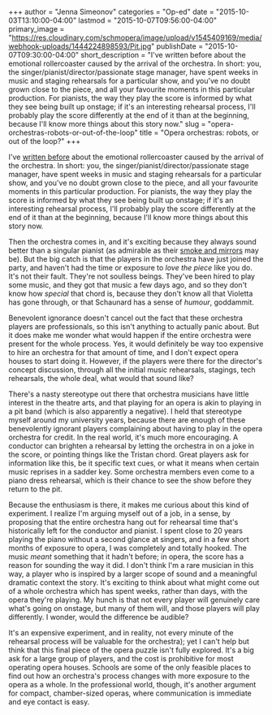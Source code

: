 +++
author = "Jenna Simeonov"
categories = "Op-ed"
date = "2015-10-03T13:10:00-04:00"
lastmod = "2015-10-07T09:56:00-04:00"
primary_image = "https://res.cloudinary.com/schmopera/image/upload/v1545409169/media/webhook-uploads/1444224898593/Pit.jpg"
publishDate = "2015-10-07T09:30:00-04:00"
short_description = "I&#039;ve written before about the emotional rollercoaster caused by the arrival of the orchestra. In short: you, the singer/pianist/director/passionate stage manager, have spent weeks in music and staging rehearsals for a particular show, and you&#039;ve no doubt grown close to the piece, and all your favourite moments in this particular production. For pianists, the way they play the score is informed by what they see being built up onstage; if it&#039;s an interesting rehearsal process, I&#039;ll probably play the score differently at the end of it than at the beginning, because I&#039;ll know more things about this story now."
slug = "opera-orchestras-robots-or-out-of-the-loop"
title = "Opera orchestras: robots, or out of the loop?"
+++

I've [written before](/the-pianists-tech-week-plight/) about the emotional rollercoaster caused by the arrival of the orchestra. In short: you, the singer/pianist/director/passionate stage manager, have spent weeks in music and staging rehearsals for a particular show, and you've no doubt grown close to the piece, and all your favourite moments in this particular production. For pianists, the way they play the score is informed by what they see being built up onstage; if it's an interesting rehearsal process, I'll probably play the score differently at the end of it than at the beginning, because I'll know more things about this story now.

Then the orchestra comes in, and it's exciting because they always sound better than a singular pianist (as admirable as their [smoke and mirrors](/pianists-3-tips-for-sounding-like-an-orchestra/) may be). But the big catch is that the players in the orchestra have just joined the party, and haven't had the time or exposure to *love the piece* like you do. It's not their fault. They're not soulless beings. They've been hired to play some music, and they got that music a few days ago, and so they don't know how *special* that chord is, because they don't know all that Violetta has gone through, or that Schaunard has a sense of *humour*, goddammit.

Benevolent ignorance doesn't cancel out the fact that these orchestra players are professionals, so this isn't anything to actually panic about. But it does make me wonder what would happen if the entire orchestra were present for the whole process. Yes, it would definitely be way too expensive to hire an orchestra for that amount of time, and I don't expect opera houses to start doing it. However, if the players were there for the director's concept discussion, through all the initial music rehearsals, stagings, tech rehearsals, the whole deal, what would that sound like?

There's a nasty stereotype out there that orchestra musicians have little interest in the theatre arts, and that playing for an opera is akin to playing in a pit band (which is also apparently a negative). I held that stereotype myself around my university years, because there are enough of these benevolently ignorant players complaining about having to play in the opera orchestra for credit. In the real world, it's much more encouraging. A conductor can brighten a rehearsal by letting the orchestra in on a joke in the score, or pointing things like the Tristan chord. Great players ask for information like this, be it specific text cues, or what it means when certain music reprises in a sadder key. Some orchestra members even come to a piano dress rehearsal, which is their chance to see the show before they return to the pit.

Because the enthusiasm is there, it makes me curious about this kind of experiment. I realize I'm arguing myself out of a job, in a sense, by proposing that the entire orchestra hang out for rehearsal time that's historically left for the conductor and pianist. I spent close to 20 years playing the piano without a second glance at singers, and in a few short months of exposure to opera, I was completely and totally hooked. The music *meant* something that it hadn't before; in opera, the score has a reason for sounding the way it did. I don't think I'm a rare musician in this way, a player who is inspired by a larger scope of sound and a meaningful dramatic context the story. It's exciting to think about what might come out of a whole orchestra which has spent weeks, rather than days, with the opera they're playing. My hunch is that not every player will genuinely care what's going on onstage, but many of them will, and those players will play differently. I wonder, would the difference be audible? 

It's an expensive experiment, and in reality, not every minute of the rehearsal process will be valuable for the orchestra); yet I can't help but think that this final piece of the opera puzzle isn't fully explored. It's a big ask for a large group of players, and the cost is prohibitive for most operating opera houses. Schools are some of the only feasible places to find out how an orchestra's process changes with more exposure to the opera as a whole. In the professional world, though, it's another argument for compact, chamber-sized operas, where communication is immediate and eye contact is easy.
